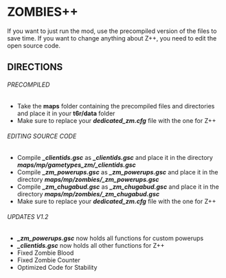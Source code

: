 # ZOMBIES++
If you want to just run the mod, use the precompiled version of the files to save time. If you want to change anything about Z++, you need to edit the open source code.
## DIRECTIONS
###### PRECOMPILED
- Take the **maps** folder containing the precompiled files and directories and place it in your **t6r/data** folder
- Make sure to replace your _**dedicated_zm.cfg**_ file with the one for Z++
###### EDITING SOURCE CODE
- Compile _**_clientids.gsc**_ as _**_clientids.gsc**_ and place it in the directory _**maps/mp/gametypes_zm/_clientids.gsc**_
- Compile _**_zm_powerups.gsc**_ as _**_zm_powerups.gsc**_ and place it in the directory _**maps/mp/zombies/_zm_powerups.gsc**_
- Compile _**_zm_chugabud.gsc**_ as _**_zm_chugabud.gsc**_ and place it in the directory _**maps/mp/zombies/_zm_chugabud.gsc**_
- Make sure to replace your _**dedicated_zm.cfg**_ file with the one for Z++
###### UPDATES V1.2
- _**_zm_powerups.gsc**_ now holds all functions for custom powerups
- _**_clientids.gsc**_ now holds all other functions for Z++
- Fixed Zombie Blood
- Fixed Zombie Counter
- Optimized Code for Stability
